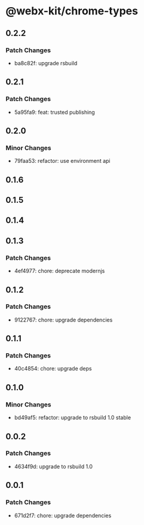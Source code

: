 # @webx-kit/chrome-types

## 0.2.2

### Patch Changes

- ba8c82f: upgrade rsbuild

## 0.2.1

### Patch Changes

- 5a95fa9: feat: trusted publishing

## 0.2.0

### Minor Changes

- 79faa53: refactor: use environment api

## 0.1.6

## 0.1.5

## 0.1.4

## 0.1.3

### Patch Changes

- 4ef4977: chore: deprecate modernjs

## 0.1.2

### Patch Changes

- 9122767: chore: upgrade dependencies

## 0.1.1

### Patch Changes

- 40c4854: chore: upgrade deps

## 0.1.0

### Minor Changes

- bd49af5: refactor: upgrade to rsbuild 1.0 stable

## 0.0.2

### Patch Changes

- 4634f9d: upgrade to rsbuild 1.0

## 0.0.1

### Patch Changes

- 671d2f7: chore: upgrade dependencies
